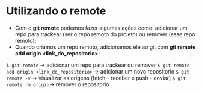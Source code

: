 # Utilizando o remote

- Com o **git remote** podemos fazer algumas ações como: adicionar um repo para trackear (ser o repo remoto do projeto) ou remover (esse repo remoto);
- Quando criamos um repo remoto, adicionamos ele ao git com **git remote add origin <link_do_repositorio>**;

```$ git remote``` -> adicionar um repo para trackear ou remover
```$ git remote add origin <link_do_repositorio>``` -> adicionar um novo repositorio
```$ git remote -v``` -> visualizar as origens (fetch - receber e push - enviar)
```$ git remote rm origin```-> remover o repositorio
